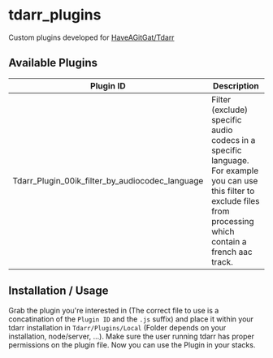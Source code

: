 # tdarr_plugins
Custom plugins developed for [HaveAGitGat/Tdarr](https://github.com/HaveAGitGat/Tdarr)

## Available Plugins
| Plugin ID                                       	| Description                                                                                                                                                                             	|
|-------------------------------------------------	|-----------------------------------------------------------------------------------------------------------------------------------------------------------------------------------------	|
| Tdarr_Plugin_00ik_filter_by_audiocodec_language 	| Filter (exclude)  specific audio codecs in a specific language. For example you can use this filter to exclude files from processing which contain a french aac track. 	|


## Installation / Usage
Grab the plugin you're interested in (The correct file to use is a concatination of the `Plugin ID` and the `.js` suffix) and place it within your tdarr installation in `Tdarr/Plugins/Local` (Folder depends on your installation, node/server, ...). Make sure the user running tdarr has proper permissions on the plugin file. Now you can use the Plugin in your stacks.

